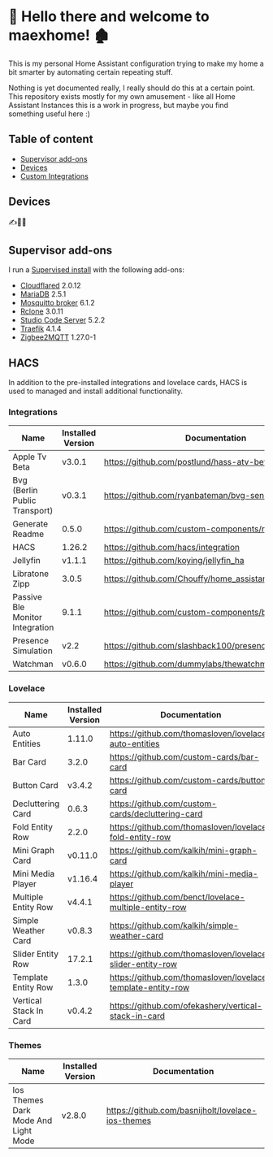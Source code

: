 # 👋 Hello there and welcome to maexhome! 🏚

This is my personal Home Assistant configuration trying to make my home a bit smarter by automating certain repeating stuff.

Nothing is yet documented really, I really should do this at a certain point. This repository exists mostly for my own amusement - like all Home Assistant Instances this is a work in progress, but maybe you find something useful here :)

## Table of content

- [Supervisor add-ons](#supervisor-add-ons)
- [Devices](#devices)
- [Custom Integrations](#hacs)

## Devices

✍️📄🆘

## Supervisor add-ons

I run a [Supervised install](https://www.home-assistant.io/getting-started/) with the following add-ons:
- [Cloudflared](9074a9fa) 2.0.12
- [MariaDB](core) 2.5.1
- [Mosquitto broker](core) 6.1.2
- [Rclone](c1f54215) 3.0.11
- [Studio Code Server](a0d7b954) 5.2.2
- [Traefik](c1f54215) 4.1.4
- [Zigbee2MQTT](45df7312) 1.27.0-1

## HACS

In addition to the pre-installed integrations and lovelace cards, HACS is used to managed and install additional
functionality.

### Integrations
Name  | Installed Version | Documentation
----  | ----------------- | -------------
Apple Tv Beta | v3.0.1 | https://github.com/postlund/hass-atv-beta
Bvg (Berlin Public Transport) | v0.3.1 | https://github.com/ryanbateman/bvg-sensor
Generate Readme | 0.5.0 | https://github.com/custom-components/readme
HACS | 1.26.2 | https://github.com/hacs/integration
Jellyfin | v1.1.1 | https://github.com/koying/jellyfin_ha
Libratone Zipp | 3.0.5 | https://github.com/Chouffy/home_assistant_libratone_zipp
Passive Ble Monitor Integration | 9.1.1 | https://github.com/custom-components/ble_monitor
Presence Simulation | v2.2 | https://github.com/slashback100/presence_simulation
Watchman | v0.6.0 | https://github.com/dummylabs/thewatchman

### Lovelace
Name  | Installed Version | Documentation
----- | ----------------- | -------------
Auto Entities | 1.11.0 | https://github.com/thomasloven/lovelace-auto-entities
Bar Card | 3.2.0 | https://github.com/custom-cards/bar-card
Button Card | v3.4.2 | https://github.com/custom-cards/button-card
Decluttering Card | 0.6.3 | https://github.com/custom-cards/decluttering-card
Fold Entity Row | 2.2.0 | https://github.com/thomasloven/lovelace-fold-entity-row
Mini Graph Card | v0.11.0 | https://github.com/kalkih/mini-graph-card
Mini Media Player | v1.16.4 | https://github.com/kalkih/mini-media-player
Multiple Entity Row | v4.4.1 | https://github.com/benct/lovelace-multiple-entity-row
Simple Weather Card | v0.8.3 | https://github.com/kalkih/simple-weather-card
Slider Entity Row | 17.2.1 | https://github.com/thomasloven/lovelace-slider-entity-row
Template Entity Row | 1.3.0 | https://github.com/thomasloven/lovelace-template-entity-row
Vertical Stack In Card | v0.4.2 | https://github.com/ofekashery/vertical-stack-in-card

### Themes
Name  | Installed Version | Documentation
----- | ----------------- | -------------
Ios Themes   Dark Mode And Light Mode | v2.8.0 | https://github.com/basnijholt/lovelace-ios-themes

